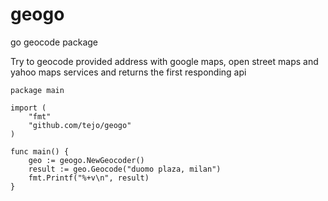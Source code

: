 geogo
=====

go geocode package


Try to geocode provided address with google maps, open street maps and yahoo maps services  and returns the first responding api


```
package main

import (
	"fmt"
	"github.com/tejo/geogo"
)

func main() {
	geo := geogo.NewGeocoder()
	result := geo.Geocode("duomo plaza, milan")
	fmt.Printf("%+v\n", result)
}
```
